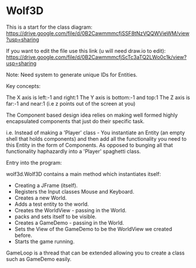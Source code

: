 Wolf3D
==========
This is a start for the class diagram:
https://drive.google.com/file/d/0B2CawmmmcfjSSF8tNzVQQWVieWM/view?usp=sharing

If you want to edit the file use this link (u will need draw.io to edit):
https://drive.google.com/file/d/0B2CawmmmcfjScTc3aTQ2LWo0c1k/view?usp=sharing

Note: Need system to generate unique IDs for Entities.

Key concepts:

  The X axis is left:-1 and right:1
  The Y axis is bottom:-1 and top:1
  The Z axis is far:-1 and near:1 (i.e z points out of the screen at you)
  
  The Component based design idea relies on making well formed 
    highly encapsulated components that just do their specific task.
  
  i.e. Instead of making a 'Player' class - You instantiate an Entity 
    (an empty shell that holds components) and then add all the functionality
    you need to this Entity in the form of Components. As opposed to bunging
    all that functionality haphazardly into a 'Player' spaghetti class.

Entry into the program:

wolf3d.Wolf3D contains a main method which instantiates itself:
 - Creating a JFrame (itself).
 - Registers the Input classes Mouse and Keyboard.
 - Creates a new World.
 - Adds a test entity to the world.
 - Creates the WorldView - passing in the World.
 - packs and sets itself to be visible.
 - Creates a GameDemo - passing in the World.
 - Sets the View of the GameDemo to be the WorldView we created before.
 - Starts the game running.

GameLoop is a thread that can be extended allowing you to create a class such as GameDemo easily.
